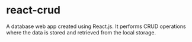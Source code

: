 # react-crud
A database web app created using React.js. It performs CRUD operations where the data is stored and retrieved from the local storage.
